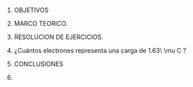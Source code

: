 1. OBJETIVOS
2. MARCO TEORICO.
 
4. RESOLUCION DE EJERCICIOS.
 12. ¿Cuántos electrones representa una carga de 1.63\ \mu C ?  

6. CONCLUSIONES
7.  
